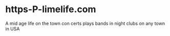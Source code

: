 # https-P-limelife.com
A mid age life on the town con certs plays bands in night clubs on any town in USA
